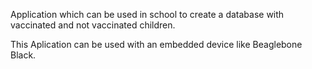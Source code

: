 Application which can be used in school to create a database with vaccinated and not vaccinated children.

This Aplication can be used with an embedded device like Beaglebone Black.
